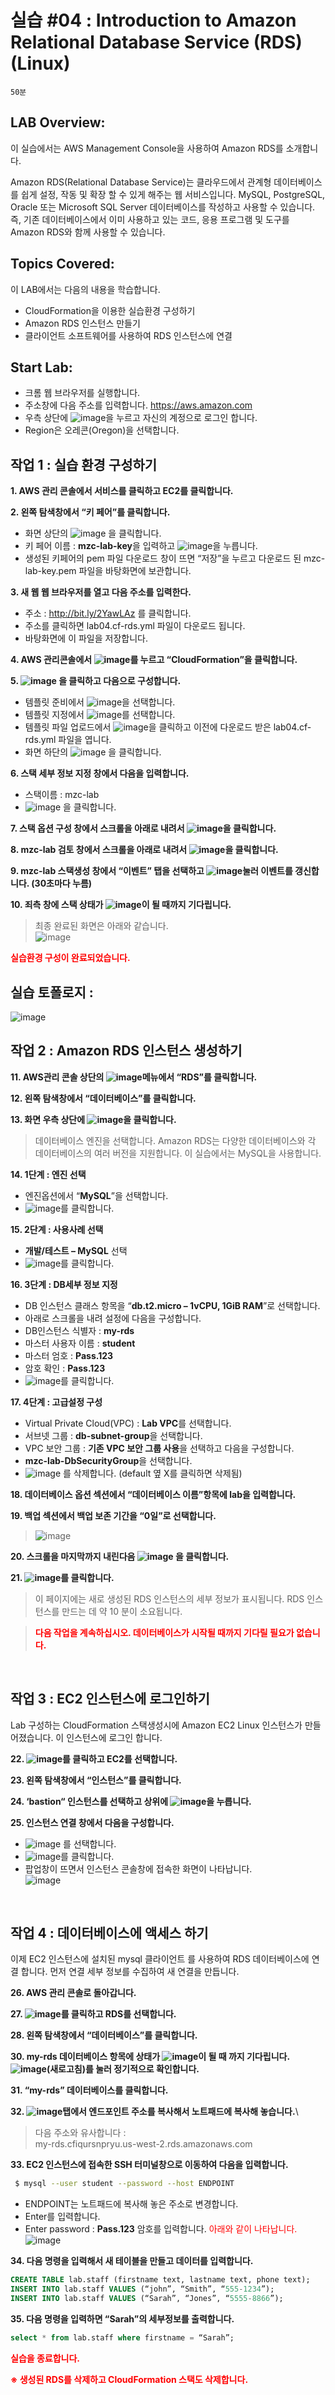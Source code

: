 # 실습 #04 : Introduction to Amazon Relational Database Service (RDS) (Linux)

    50분

## LAB Overview:

이 실습에서는 AWS Management Console을 사용하여 Amazon RDS를 소개합니다.

Amazon RDS(Relational Database Service)는 클라우드에서 관계형 데이터베이스를 쉽게 설정, 작동 및 확장 할 수 있게 해주는 웹 서비스입니다. MySQL, PostgreSQL, Oracle 또는 Microsoft SQL Server 데이터베이스를 작성하고 사용할 수 있습니다. 즉, 기존 데이터베이스에서 이미 사용하고 있는 코드, 응용 프로그램 및 도구를 Amazon RDS와 함께 사용할 수 있습니다.

## Topics Covered:

이 LAB에서는 다음의 내용을 학습합니다.

* CloudFormation을 이용한 실습환경 구성하기
* Amazon RDS 인스턴스 만들기
* 클라이언트 소프트웨어를 사용하여 RDS 인스턴스에 연결

## Start Lab:

* 크롬 웹 브라우저를 실행합니다.
* 주소창에 다음 주소를 입력합니다. https://aws.amazon.com 
* 우측 상단에 ![image](https://user-images.githubusercontent.com/48195985/61847698-9a8aa780-aee6-11e9-9751-16c61c4da1fd.png)을 누르고 자신의 계정으로 로그인 합니다.
* Region은 오레콘(Oregon)을 선택합니다.


## 작업 1 : 실습 환경 구성하기

**1. AWS 관리 콘솔에서 서비스를 클릭하고 EC2를 클릭합니다.**

**2. 왼쪽 탐색창에서 “키 페어”를 클릭합니다.**
* 화면 상단의 ![image](https://user-images.githubusercontent.com/48195985/61847714-aecea480-aee6-11e9-87e7-9504e8004b36.png)
을 클릭합니다.
* 키 페어 이름 : **mzc-lab-key**을 입력하고 ![image](https://user-images.githubusercontent.com/48195985/61847742-c148de00-aee6-11e9-9f6c-95fb0a6ce995.png)을 누릅니다.
* 생성된 키페어의 pem 파일 다운로드 창이 뜨면 “저장”을 누르고 다운로드 된 mzc-lab-key.pem 파일을 바탕화면에 보관합니다.


**3. 새 웹 웹 브라우저를 열고 다음 주소를 입력한다.**
* 주소 : http://bit.ly/2YawLAz 를 클릭합니다.
* 주소를 클릭하면 lab04.cf-rds.yml 파일이 다운로드 됩니다.
* 바탕화면에 이 파일을 저장합니다.


**4. AWS 관리콘솔에서 ![image](https://user-images.githubusercontent.com/48195985/61847853-21d81b00-aee7-11e9-88fd-2054d6e14527.png)를 누르고 “CloudFormation”을 클릭합니다.**


**5. ![image](https://user-images.githubusercontent.com/48195985/61847879-33212780-aee7-11e9-93c3-86cf4f3688e5.png)
을 클릭하고 다음으로 구성합니다.**
* 템플릿 준비에서 ![image](https://user-images.githubusercontent.com/48195985/61847890-446a3400-aee7-11e9-9eea-96ccedbf81df.png)을 선택합니다.
* 템플릿 지정에서 ![image](https://user-images.githubusercontent.com/48195985/61847915-4d5b0580-aee7-11e9-8a0d-2ecad8becc83.png)를 선택합니다.
* 템플릿 파일 업로드에서 ![image](https://user-images.githubusercontent.com/48195985/61847925-55b34080-aee7-11e9-9ec5-c25204b6cf69.png)을 클릭하고 이전에 다운로드 받은 lab04.cf-rds.yml 파일을 엽니다.
* 화면 하단의 ![image](https://user-images.githubusercontent.com/48195985/61847936-62379900-aee7-11e9-9de0-2e02097f31d8.png)
을 클릭합니다.


**6. 스택 세부 정보 지정 창에서 다음을 입력합니다.**
* 스택이름 : mzc-lab
* ![image](https://user-images.githubusercontent.com/48195985/61847936-62379900-aee7-11e9-9de0-2e02097f31d8.png)
을 클릭합니다.


**7. 스택 옵션 구성 창에서 스크롤을 아래로 내려서 ![image](https://user-images.githubusercontent.com/48195985/61847936-62379900-aee7-11e9-9de0-2e02097f31d8.png)을 클릭합니다.**

**8. mzc-lab 검토 창에서 스크롤을 아래로 내려서 ![image](https://user-images.githubusercontent.com/48195985/61847879-33212780-aee7-11e9-93c3-86cf4f3688e5.png)을 클릭합니다.**

**9. mzc-lab 스택생성 창에서 “이벤트” 탭을 선택하고  ![image](https://user-images.githubusercontent.com/48195985/61848328-b55e1b80-aee8-11e9-9dca-965552e3184a.png)눌러 이벤트를 갱신합니다. (30초마다 누름)**

**10. 죄측 창에 스택 상태가 ![image](https://user-images.githubusercontent.com/48195985/61848337-bee78380-aee8-11e9-8a25-794ddcc59a79.png)이 될 때까지 기다립니다.**
> 최종 완료된 화면은 아래와 같습니다.\
![image](https://user-images.githubusercontent.com/48195985/61848356-cc047280-aee8-11e9-8073-3cad21bbf46d.png)

<span style="color:red">**실습환경 구성이 완료되었습니다.**</span>


## **실습 토폴로지 :**

![image](https://user-images.githubusercontent.com/48195985/61848464-200f5700-aee9-11e9-8ac2-3282ca8a14bb.png)


## 작업 2 : Amazon RDS 인스턴스 생성하기

**11. AWS관리 콘솔 상단의   ![image](https://user-images.githubusercontent.com/48195985/61848497-41704300-aee9-11e9-9988-44b8e857e6fa.png)메뉴에서 “RDS”를 클릭합니다.**

**12. 왼쪽 탐색창에서 “데이터베이스”를 클릭합니다.**

**13. 화면 우측 상단에 ![image](https://user-images.githubusercontent.com/48195985/61848523-577e0380-aee9-11e9-929a-466ce5c7c70b.png)을 클릭합니다.**
> 데이터베이스 엔진을 선택합니다. Amazon RDS는 다양한 데이터베이스와 각 데이터베이스의 여러 버전을 지원합니다. 이 실습에서는 MySQL을 사용합니다.


**14. 1단계 : 엔진 선택**
* 엔진옵션에서 “**MySQL**”을 선택합니다.
* ![image](https://user-images.githubusercontent.com/48195985/61848569-809e9400-aee9-11e9-985b-4260d893da7f.png)를 클릭합니다.


**15. 2단계 : 사용사례 선택**
* **개발/테스트 – MySQL** 선택
* ![image](https://user-images.githubusercontent.com/48195985/61848569-809e9400-aee9-11e9-985b-4260d893da7f.png)를 클릭합니다.


**16. 3단계 : DB세부 정보 지정**
* DB 인스턴스 클래스 항목을 “**db.t2.micro – 1vCPU, 1GiB RAM**”로 선택합니다.
* 아래로 스크롤을 내려 설정에 다음을 구성합니다.
* DB인스턴스 식별자 : **my-rds**
* 마스터 사용자 이름 : **student**
* 마스터 엄호 : **Pass.123**
* 암호 확인 : **Pass.123**
* ![image](https://user-images.githubusercontent.com/48195985/61848569-809e9400-aee9-11e9-985b-4260d893da7f.png)를 클릭합니다.


**17. 4단계 : 고급설정 구성**
* Virtual Private Cloud(VPC) : **Lab VPC**를 선택합니다.
* 서브넷 그룹 : **db-subnet-group**을 선택합니다.
* VPC 보안 그룹 : **기존 VPC 보안 그룹 사용**을 선택하고 다음을 구성합니다.
* **mzc-lab-DbSecurityGroup**을 선택합니다.
* ![image](https://user-images.githubusercontent.com/48195985/61848657-d07d5b00-aee9-11e9-85b2-2627d2ae5582.png)
를 삭제합니다. (default 옆 X를 클릭하면 삭제됨)

**18. 데이터베이스 옵션 섹션에서 “데이터베이스 이름”항목에 lab을 입력합니다.**

**19. 백업 섹션에서 백업 보존 기간을 “0일”로 선택합니다.** 
> ![image](https://user-images.githubusercontent.com/48195985/61848705-fdca0900-aee9-11e9-9892-ae7eadd55ca7.png)

**20. 스크롤을 마지막까지 내린다음 ![image](https://user-images.githubusercontent.com/48195985/61848755-22be7c00-aeea-11e9-9e96-3bfe3776c3c3.png)
을 클릭합니다.**

**21. ![image](https://user-images.githubusercontent.com/48195985/61848771-2e11a780-aeea-11e9-801c-3304081710d5.png)를 클릭합니다.**

> 이 페이지에는 새로 생성된 RDS 인스턴스의 세부 정보가 표시됩니다. RDS 인스턴스를 만드는 데 약 10 분이 소요됩니다.

> <span style="color:red">**다음 작업을 계속하십시오. 데이터베이스가 시작될 때까지 기다릴 필요가 없습니다.**</span>

<br>

## 작업 3 : EC2 인스턴스에 로그인하기

Lab 구성하는 CloudFormation 스택생성시에 Amazon EC2 Linux 인스턴스가 만들어졌습니다. 이 인스턴스에 로그인 합니다.

**22. ![image](https://user-images.githubusercontent.com/48195985/61848497-41704300-aee9-11e9-9988-44b8e857e6fa.png)를 클릭하고 EC2를 선택합니다.**

**23. 왼쪽 탐색창에서 “인스턴스”를 클릭합니다.**

**24. ‘bastion“ 인스턴스를 선택하고 상위에 ![image](https://user-images.githubusercontent.com/48195985/61848919-919bd500-aeea-11e9-8077-009fa852613d.png)을 누릅니다.**

**25. 인스턴스 연결 창에서 다음을 구성합니다.**
* ![image](https://user-images.githubusercontent.com/48195985/61848934-9d879700-aeea-11e9-879d-d09f3c54ddeb.png)
를 선택합니다.
* ![image](https://user-images.githubusercontent.com/48195985/61848944-a6786880-aeea-11e9-9ce4-5287b6c7a63b.png)를 클릭합니다.
* 팝업창이 뜨면서 인스턴스 콘솔창에 접속한 화면이 나타납니다.\
![image](https://user-images.githubusercontent.com/48195985/61848953-aed0a380-aeea-11e9-986b-db641691efe6.png)


<br>


## 작업 4 : 데이터베이스에 액세스 하기

이제 EC2 인스턴스에 설치된 mysql 클라이언트 를 사용하여 RDS 데이터베이스에 연결 합니다.
먼저 연결 세부 정보를 수집하여 새 연결을 만듭니다.

**26. AWS 관리 콘솔로 돌아갑니다.**

**27. ![image](https://user-images.githubusercontent.com/48195985/61848497-41704300-aee9-11e9-9988-44b8e857e6fa.png)를 클릭하고 RDS를 선택합니다.**

**28. 왼쪽 탐색창에서 “데이터베이스”를 클릭합니다.**

**30. my-rds 데이터베이스 항목에 상태가 ![image](https://user-images.githubusercontent.com/48195985/61849000-db84bb00-aeea-11e9-9b54-d18184e391ba.png)이 될 때 까지 기다립니다. ![image](https://user-images.githubusercontent.com/48195985/61849014-eb040400-aeea-11e9-9c67-9a46ed07c8b0.png)(새로고침)를 눌러 정기적으로 확인합니다.**

**31. “my-rds” 데이터베이스를 클릭합니다.**

**32. ![image](https://user-images.githubusercontent.com/48195985/61849042-00792e00-aeeb-11e9-90fe-530484f1d8ea.png)탭에서 엔드포인트 주소를 복사해서 노트패드에 복사해 놓습니다.**\
> 다음 주소와 유사합니다 :\
> my-rds.cfiqursnpryu.us-west-2.rds.amazonaws.com

**33. EC2 인스턴스에 접속한 SSH 터미널창으로 이동하여 다음을 입력합니다.**

``` bash
 $ mysql --user student --password --host ENDPOINT
```

* ENDPOINT는 노트패드에 복사해 놓은 주소로 변경합니다.
* Enter를 입력합니다.
* Enter password : **Pass.123** 암호를 입력합니다. <span style="color:red">아래와 같이 나타납니다.</span>
![image](https://user-images.githubusercontent.com/48195985/61849077-15ee5800-aeeb-11e9-9d92-0277befad6b9.png)



**34. 다음 명령을 입력해서 새 테이블을 만들고 데이터를 입력합니다.**

``` sql
CREATE TABLE lab.staff (firstname text, lastname text, phone text);
INSERT INTO lab.staff VALUES (“john”, “Smith”, “555-1234”);
INSERT INTO lab.staff VALUES (“Sarah”, “Jones”, “5555-8866”);
```


**35. 다음 명령을 입력하면 “Sarah”의 세부정보를 출력합니다.**
``` sql
select * from lab.staff where firstname = “Sarah”;
```

<span style="color:red">**실습을 종료합니다.** </span>

<span style="color:red">**※ 생성된 RDS를 삭제하고 CloudFormation 스택도 삭제합니다.**</span>
